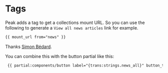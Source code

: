 # Tags

Peak adds a tag to get a collections mount URL. So you can use the following to generate a `View all news articles` link for example. 
```html
{{ mount_url from="news" }}
``` 

Thanks [Simon Bédard](https://statamic.com/forum/4925-get-url-of-page-with-mounted-collection).

You can combine this with the button partial like this:
```html
 {{ partial:components/button label="{trans:strings.news_all}" button_type="inline" link_type="url" url="{mount_url from='news'}" }}
```